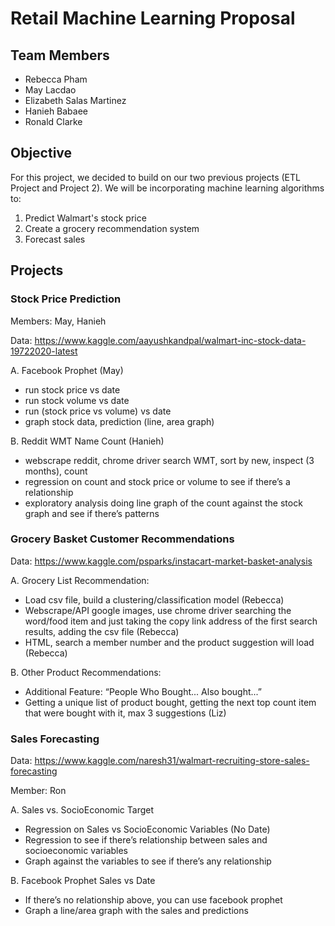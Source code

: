 # Retail Machine Learning Proposal

## Team Members

- Rebecca Pham
- May Lacdao
- Elizabeth Salas Martinez
- Hanieh Babaee
- Ronald Clarke

## Objective

For this project, we decided to build on our two previous projects (ETL Project and Project 2). We will be incorporating machine learning algorithms to:

1. Predict Walmart's stock price
2. Create a grocery recommendation system
3. Forecast sales

## Projects

### Stock Price Prediction

Members: May, Hanieh

Data: https://www.kaggle.com/aayushkandpal/walmart-inc-stock-data-19722020-latest

A. Facebook Prophet (May)

- run stock price vs date
- run stock volume vs date
- run (stock price vs volume) vs date
- graph stock data, prediction (line, area graph)

B. Reddit WMT Name Count (Hanieh)

- webscrape reddit, chrome driver search WMT, sort by new, inspect (3 months), count
- regression on count and stock price or volume to see if there’s a relationship
- exploratory analysis doing line graph of the count against the stock graph and see if there’s patterns

### Grocery Basket Customer Recommendations

Data: https://www.kaggle.com/psparks/instacart-market-basket-analysis

A. Grocery List Recommendation:

- Load csv file, build a clustering/classification model (Rebecca)
- Webscrape/API google images, use chrome driver searching the word/food item and just taking the copy link address of the first search results, adding the csv file (Rebecca)
- HTML, search a member number and the product suggestion will load (Rebecca)

B. Other Product Recommendations:

- Additional Feature: “People Who Bought... Also bought...”
- Getting a unique list of product bought, getting the next top count item that were bought with it, max 3 suggestions (Liz)

### Sales Forecasting

Data: https://www.kaggle.com/naresh31/walmart-recruiting-store-sales-forecasting

Member: Ron

A. Sales vs. SocioEconomic Target

- Regression on Sales vs SocioEconomic Variables (No Date)
- Regression to see if there’s relationship between sales and socioeconomic variables
- Graph against the variables to see if there’s any relationship

B. Facebook Prophet Sales vs Date

- If there’s no relationship above, you can use facebook prophet
- Graph a line/area graph with the sales and predictions
